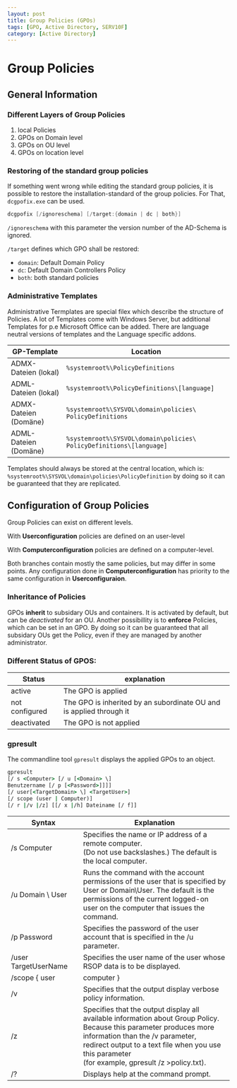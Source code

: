 ```yaml
---
layout: post
title: Group Policies (GPOs)
tags: [GPO, Active Directory, SERV10F]
category: [Active Directory]
---
```


# Group Policies

## General Information

### Different Layers of Group Policies

1. local Policies
2. GPOs on Domain level
3. GPOs on OU level
4. GPOs on location level

### Restoring of the standard group policies

If something went wrong while editing the standard group policies, it is possible to restore the installation-standard of the group policies.
For That, `dcgpofix.exe` can be used.

```powershell
dcgpofix [/ignoreschema] [/target:{domain | dc | both}]
```

`/ignoreschema` with this parameter the version number of the AD-Schema is ignored.

`/target` defines which GPO shall be restored:
- `domain`: Default Domain Policy
-  `dc`: Default Domain Controllers Policy
-  `both`: both standard policies

### Administrative Templates

Administrative Termplates are special filex which describe the structure of Policies. A lot of Templates come with Windows Server, but additional Templates for p.e Microsoft Office can be added. There are language neutral versions of templates and the Language specific addons.

| GP-Template|Location |
|---|---|
|ADMX-Dateien (lokal)|`%systemroot%\PolicyDefinitions`|
|ADML-Dateien (lokal)|`%systemroot%\PolicyDefinitions\[language]`|
|ADMX-Dateien (Domäne)|`%systemroot%\SYSVOL\domain\policies\ PolicyDefinitions`|
|ADML-Dateien (Domäne)|`%systemroot%\SYSVOL\domain\policies\ PolicyDefinitions\[language]`|

Templates should always be stored at the central location, which is:
`%systemroot%\SYSVOL\domain\policies\PolicyDefinition`
by doing so it can be guaranteed that they are replicated.

## Configuration of Group Policies

Group Policies can exist on different levels.

With **Userconfiguration** policies are defined on an user-level

With **Computerconfiguration** policies are defined on a computer-level.

Both branches contain mostly the same policies, but may differ in some points.
Any configuration done in **Computerconfiguration** has priority to the same configuration in **Userconfiguraion**.

### Inheritance of Policies

GPOs **inherit** to subsidary OUs and containers. It is activated by default, but can be *deactivated* for an OU.
Another possibillity is to **enforce** Policies, which can be set in an GPO. By doing so it can be guaranteed that all subsidary OUs get the Policy, even if they are managed by another administrator.

### Different Status of GPOS:

|Status|explanation|
|---|---|
|active|The GPO is applied |
|not configured| The GPO is inherited by an subordinate OU and is applied through it|
|deactivated|The GPO is not applied|

### gpresult

The commandline tool `gpresult` displays the applied GPOs to an object.

```cmd
gpresult 
[/ s <Computer> [/ u [<Domain> \] 
Benutzername [/ p [<Password>]]]] 
[/ user[<TargetDomain> \] <TargetUser>] 
[/ scope (user | Computer)] 
[/ r |/v |/z] [[/ x |/h] Dateiname [/ f]]
```

| Syntax|Explanation|
|---|---|
|/s   Computer|Specifies the name or IP address of a remote computer.<br>(Do not use backslashes.) The default is the local computer.|
|/u   Domain \ User|Runs the command with the account permissions of the user that is specified by<br>User or Domain\User. The default is the permissions of the current logged-on<br>user on the computer that issues the command.|
|/p   Password|Specifies the password of the user account that is specified in the /u parameter.|
|/user   TargetUserName|Specifies the user name of the user whose RSOP data is to be displayed.|
|/scope { user | computer }|Displays either user or computer results. Valid values for the /scope parameter are user or computer. If you omit the /scope parameter, gpresult displays both user and computer settings.|
|/v|Specifies that the output display verbose policy information.|
|/z|Specifies that the output display all available information about Group Policy.<br> Because this parameter produces more information than the /v parameter,<br> redirect output to a text file when you use this parameter<br> (for example, gpresult /z >policy.txt).|
|/?|Displays help at the command prompt.|
